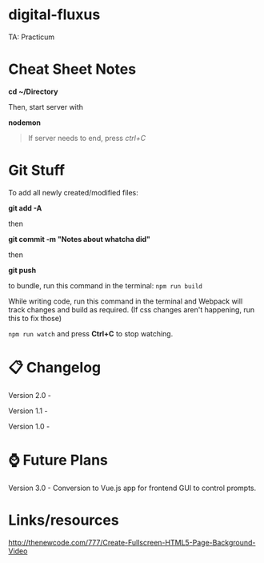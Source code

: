 # digital-fluxus
TA: Practicum

# Cheat Sheet Notes

**cd ~/Directory**

Then, start server with

**nodemon**

> If server needs to end, press *ctrl+C*

# Git Stuff

To add all newly created/modified files:

**git add -A**

then

**git commit -m "Notes about whatcha did"**

then

**git push**

to bundle, run this command in the terminal:
``npm run build``

While writing code, run this command in the terminal and Webpack will track changes and build as required. (If css changes aren't happening, run this to fix those)

``npm run watch``
and press **Ctrl+C** to stop watching.



# 📋 Changelog

Version 2.0 -

Version 1.1 -

Version 1.0 -

# ⌚ Future Plans

Version 3.0 - Conversion to Vue.js app for frontend GUI to control prompts.




# Links/resources

http://thenewcode.com/777/Create-Fullscreen-HTML5-Page-Background-Video

